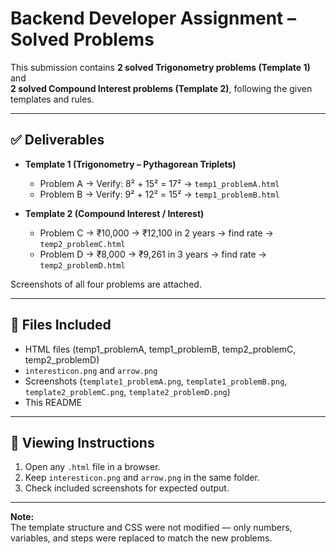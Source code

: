 # Backend Developer Assignment – Solved Problems

This submission contains **2 solved Trigonometry problems (Template 1)** and  
**2 solved Compound Interest problems (Template 2)**, following the given templates and rules.

---

## ✅ Deliverables
- **Template 1 (Trigonometry – Pythagorean Triplets)**
  - Problem A → Verify: 8² + 15² = 17² → `temp1_problemA.html`
  - Problem B → Verify: 9² + 12² = 15² → `temp1_problemB.html`

- **Template 2 (Compound Interest / Interest)**
  - Problem C → ₹10,000 → ₹12,100 in 2 years → find rate → `temp2_problemC.html`
  - Problem D → ₹8,000 → ₹9,261 in 3 years → find rate → `temp2_problemD.html`

Screenshots of all four problems are attached.

---

## 📂 Files Included
- HTML files (temp1_problemA, temp1_problemB, temp2_problemC, temp2_problemD)
- `interesticon.png` and `arrow.png`
- Screenshots (`template1_problemA.png`, `template1_problemB.png`, `template2_problemC.png`, `template2_problemD.png`)
- This README

---

## 🚀 Viewing Instructions
1. Open any `.html` file in a browser.
2. Keep `interesticon.png` and `arrow.png` in the same folder.
3. Check included screenshots for expected output.

---

**Note:**  
The template structure and CSS were not modified — only numbers, variables, and steps were replaced to match the new problems.
